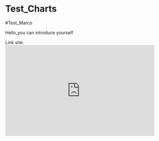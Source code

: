# Test_Charts

#Test_Marco 


Hello_you can introduce yourself 

Link site: <iframe width="474" height="288" seamless frameborder="0" scrolling="no" src="https://docs.google.com/spreadsheets/d/e/2PACX-1vQCfEVagHFXLMZlmr7vhW_ZZvWJayHDxV5VrqRG-DSyfdCEXCIqQjV842jw4fsrUkr83JtZml37lI19/pubchart?oid=1759503447&amp;format=interactive"></iframe>
